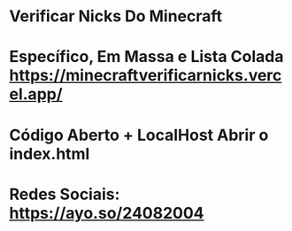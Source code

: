 # Verificar Nicks Do Minecraft
# Específico, Em Massa e Lista Colada https://minecraftverificarnicks.vercel.app/
# Código Aberto + LocalHost Abrir o index.html
# Redes Sociais: https://ayo.so/24082004
